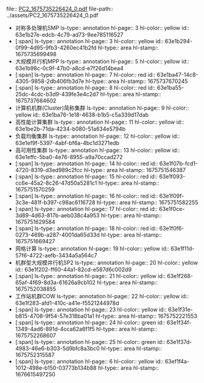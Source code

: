 file:: [PC2_1675735226424_0.pdf](../assets/PC2_1675735226424_0.pdf)
file-path:: ../assets/PC2_1675735226424_0.pdf

- 对称多处理机SMP
  ls-type:: annotation
  hl-page:: 3
  hl-color:: yellow
  id:: 63e1b27e-edcb-4c79-ad73-9ee785116527
- [:span]
  ls-type:: annotation
  hl-page:: 3
  hl-color:: yellow
  id:: 63e1b294-0f99-4d95-9fb3-4260ec41b2fd
  hl-type:: area
  hl-stamp:: 1675735699498
- 大规模并行机MPP
  ls-type:: annotation
  hl-page:: 5
  hl-color:: yellow
  id:: 63e1b98c-0c9f-47b0-a8cd-e7f26d14bea4
- [:span]
  ls-type:: annotation
  hl-page:: 7
  hl-color:: red
  id:: 63e1ba47-14c8-4305-9858-2db406fb3d7e
  hl-type:: area
  hl-stamp:: 1675737670245
- [:span]
  ls-type:: annotation
  hl-page:: 8
  hl-color:: red
  id:: 63e1ba55-25dc-4cdc-b3d9-439fe3e4c2d7
  hl-type:: area
  hl-stamp:: 1675737684602
- 计算机机群(Cluster)简称集群
  ls-type:: annotation
  hl-page:: 9
  hl-color:: yellow
  id:: 63e1ba76-1e18-4638-b1b5-c5a339d17dab
- 高性能计算集群
  ls-type:: annotation
  hl-page:: 11
  hl-color:: yellow
  id:: 63e1be2b-71da-4234-b080-51a634e5794b
- 负载均衡集群
  ls-type:: annotation
  hl-page:: 12
  hl-color:: yellow
  id:: 63e1ef9f-5397-4abf-bf6a-4bc1d3271edb
- 高可用性集群
  ls-type:: annotation
  hl-page:: 13
  hl-color:: yellow
  id:: 63e1effc-5ba0-4e76-8955-a9a70ccad272
- [:span]
  ls-type:: annotation
  hl-page:: 14
  hl-color:: red
  id:: 63e1f07b-fcd1-4720-8319-d3ed989c2fcc
  hl-type:: area
  hl-stamp:: 1675751546387
- [:span]
  ls-type:: annotation
  hl-page:: 15
  hl-color:: red
  id:: 63e1f093-cc6e-45a2-8c26-47d50a5281c1
  hl-type:: area
  hl-stamp:: 1675751570259
- [:span]
  ls-type:: annotation
  hl-page:: 16
  hl-color:: red
  id:: 63e1f09f-3c3e-481f-b397-c98ac6116728
  hl-type:: area
  hl-stamp:: 1675751582255
- [:span]
  ls-type:: annotation
  hl-page:: 17
  hl-color:: red
  id:: 63e1f0ce-3d89-4d63-817b-aeb038c4a953
  hl-type:: area
  hl-stamp:: 1675751629584
- [:span]
  ls-type:: annotation
  hl-page:: 18
  hl-color:: red
  id:: 63e1f0f6-0273-469b-a287-4001da65d33d
  hl-type:: area
  hl-stamp:: 1675751669427
- 网格计算
  ls-type:: annotation
  hl-page:: 19
  hl-color:: yellow
  id:: 63e1f11d-57f6-4722-aefb-3434a5a564c7
- 机群型大规模并行机SP2
  ls-type:: annotation
  hl-page:: 20
  hl-color:: yellow
  id:: 63e1f202-ff60-44a1-82cd-e587d6c002d9
- [:span]
  ls-type:: annotation
  hl-page:: 21
  hl-color:: yellow
  id:: 63e1f268-65af-4f69-8d3a-61626a9cb102
  hl-type:: area
  hl-stamp:: 1675752038855
- 工作站机群COW
  ls-type:: annotation
  hl-page:: 22
  hl-color:: yellow
  id:: 63e1f283-afd1-410c-a41e-f5521244978d
- [:span]
  ls-type:: annotation
  hl-page:: 23
  hl-color:: yellow
  id:: 63e1f31e-b815-4708-9f54-57e318ba01a1
  hl-type:: area
  hl-stamp:: 1675752221553
- [:span]
  ls-type:: annotation
  hl-page:: 24
  hl-color:: green
  id:: 63e1f34f-1349-4ad6-891d-4cca62a6f1f5
  hl-type:: area
  hl-stamp:: 1675752268607
- [:span]
  ls-type:: annotation
  hl-page:: 25
  hl-color:: green
  id:: 63e1f37d-4983-46e6-b303-5d9bfc8a3bc0
  hl-type:: area
  hl-stamp:: 1675752315587
- [:span]
  ls-type:: annotation
  hl-page:: 6
  hl-color:: yellow
  id:: 63ef1f4a-1012-498e-b150-03773b134b88
  hl-type:: area
  hl-stamp:: 1676615497250